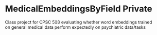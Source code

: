 # MedicalEmbeddingsByField Private

Class project for CPSC 503 evaluating whether word embeddings trained on general medical data perform expectedly on psychiatric data/tasks
